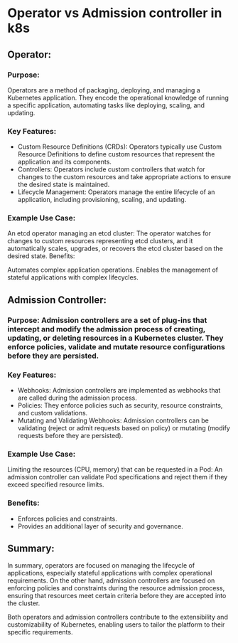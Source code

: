 # Operator vs Admission controller in k8s 
## Operator:

### Purpose: 
Operators are a method of packaging, deploying, and managing a Kubernetes application. They encode the operational knowledge of running a specific application, automating tasks like deploying, scaling, and updating.

### Key Features:

- Custom Resource Definitions (CRDs): Operators typically use Custom Resource Definitions to define custom resources that represent the application and its components.
- Controllers: Operators include custom controllers that watch for changes to the custom resources and take appropriate actions to ensure the desired state is maintained.
- Lifecycle Management: Operators manage the entire lifecycle of an application, including provisioning, scaling, and updating.

### Example Use Case:

An etcd operator managing an etcd cluster: The operator watches for changes to custom resources representing etcd clusters, and it automatically scales, upgrades, or recovers the etcd cluster based on the desired state.
Benefits:

Automates complex application operations.
Enables the management of stateful applications with complex lifecycles.

## Admission Controller:

### Purpose: Admission controllers are a set of plug-ins that intercept and modify the admission process of creating, updating, or deleting resources in a Kubernetes cluster. They enforce policies, validate and mutate resource configurations before they are persisted.

### Key Features:

- Webhooks: Admission controllers are implemented as webhooks that are called during the admission process.
- Policies: They enforce policies such as security, resource constraints, and custom validations.
- Mutating and Validating Webhooks: Admission controllers can be validating (reject or admit requests based on policy) or mutating (modify requests before they are persisted).

### Example Use Case:

Limiting the resources (CPU, memory) that can be requested in a Pod: An admission controller can validate Pod specifications and reject them if they exceed specified resource limits.

### Benefits:

- Enforces policies and constraints.
- Provides an additional layer of security and governance.

## Summary:
In summary, operators are focused on managing the lifecycle of applications, especially stateful applications with complex operational requirements. 
On the other hand, admission controllers are focused on enforcing policies and constraints during the resource admission process, 
ensuring that resources meet certain criteria before they are accepted into the cluster.

Both operators and admission controllers contribute to the extensibility and customizability of Kubernetes, enabling users to tailor the platform to their specific requirements.
